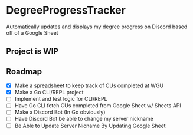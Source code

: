 # DegreeProgressTracker
Automatically updates and displays my degree progress on Discord based off of a Google Sheet

## Project is WIP

## Roadmap
- [x] Make a spreadsheet to keep track of CUs completed at WGU
- [x] Make a Go CLI/REPL project
- [ ] Implement and test logic for CLI/REPL
- [ ] Have Go CLI fetch CUs completed from Google Sheet w/ Sheets API
- [ ] Make a Discord Bot (In Go obviously)
- [ ] Have Discord Bot be able to change my server nickname
- [ ] Be Able to Update Server Nicname By Updating Google Sheet
